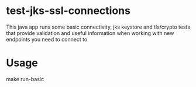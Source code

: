 # test-jks-ssl-connections

This java app runs some basic connectivity, jks keystore and tls/crypto tests that provide validation and useful information when working with new endpoints you need to connect to

# Usage
make run-basic